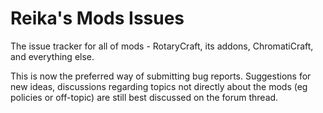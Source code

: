# Reika's Mods Issues
The issue tracker for all of mods - RotaryCraft, its addons, ChromatiCraft, and everything else.


This is now the preferred way of submitting bug reports. Suggestions for new ideas, discussions regarding topics not directly about the mods (eg policies or off-topic) are still best discussed on the forum thread.
